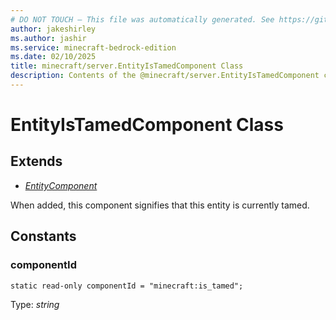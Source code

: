 ```yaml
---
# DO NOT TOUCH — This file was automatically generated. See https://github.com/mojang/minecraftapidocsgenerator to modify descriptions, examples, etc.
author: jakeshirley
ms.author: jashir
ms.service: minecraft-bedrock-edition
ms.date: 02/10/2025
title: minecraft/server.EntityIsTamedComponent Class
description: Contents of the @minecraft/server.EntityIsTamedComponent class.
---
```

# EntityIsTamedComponent Class

## Extends
- [*EntityComponent*](EntityComponent.md)

When added, this component signifies that this entity is currently tamed.

## Constants

### **componentId**
`static read-only componentId = "minecraft:is_tamed";`

Type: *string*
